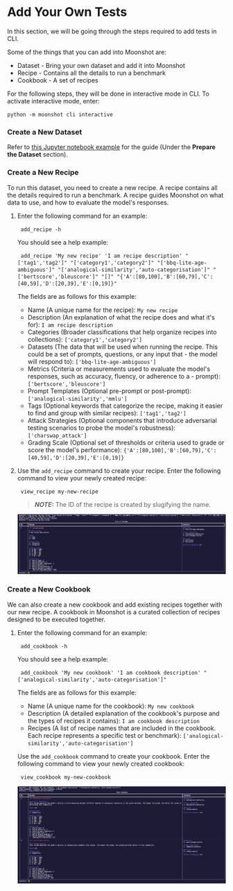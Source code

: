 # Add Your Own Tests
In this section, we will be going through the steps required to add tests in CLI.

Some of the things that you can add into Moonshot are:
- Dataset - Bring your own dataset and add it into Moonshot
- Recipe - Contains all the details to run a benchmark
- Cookbook - A set of recipes

For the following steps, they will be done in interactive mode in CLI. To activate interactive mode, enter: 

    python -m moonshot cli interactive

### Create a New Dataset
Refer to [this Jupyter notebook example](https://github.com/aiverify-foundation/moonshot/blob/main/examples/jupyter-notebook/Tutorial%202%20-%20Basic%20Workflow%20-%20Add%20your%20own%20test.ipynb) for the guide (Under the **Prepare the Dataset** section).

### Create a New Recipe
To run this dataset, you need to create a new recipe. A recipe contains all the details required to run a benchmark. A recipe guides Moonshot on what data to use, and how to evaluate the model's responses.

1. Enter the following command for an example: 

        add_recipe -h

    You should see a help example:

        add_recipe 'My new recipe' 'I am recipe description' "['tag1','tag2']" "['category1','category2']" "['bbq-lite-age-ambiguous']" "['analogical-similarity','auto-categorisation']" "['bertscore','bleuscore']" "[]" "{'A':[80,100],'B':[60,79],'C':[40,59],'D':[20,39],'E':[0,19]}" 


    The fields are as follows for this example:

    - Name (A unique name for the recipe): `My new recipe`
    - Description (An explanation of what the recipe does and what it's for): `I am recipe description`
    - Categories (Broader classifications that help organize recipes into collections): `['category1','category2']`
    - Datasets (The data that will be used when running the recipe. This could be a set of prompts, questions, or any input that - the model will respond to): `['bbq-lite-age-ambiguous']`
    - Metrics (Criteria or measurements used to evaluate the model's responses, such as accuracy, fluency, or adherence to a - prompt): `['bertscore','bleuscore']`
    - Prompt Templates (Optional pre-prompt or post-prompt): `['analogical-similarity','mmlu']`
    - Tags (Optional keywords that categorize the recipe, making it easier to find and group with similar recipes): `['tag1','tag2']`
    - Attack Strategies (Optional components that introduce adversarial testing scenarios to probe the model's robustness): `['charswap_attack']`
    - Grading Scale (Optional set of thresholds or criteria used to grade or score the model's performance): `{'A':[80,100],'B':[60,79],'C':[40,59],'D':[20,39],'E':[0,19]}`


2. Use the `add_recipe` command to create your recipe. Enter the following command to view your newly created recipe:

        view_recipe my-new-recipe

    > **_NOTE:_** The ID of the recipe is created by slugifying the name.
    
    ![recipe added](cli_images/add_recipe.png)


### Create a New Cookbook
We can also create a new cookbook and add existing recipes together with our new recipe. A cookbook in Moonshot is a curated collection of recipes designed to be executed together.

1. Enter the following command for an example: 

        add_cookbook -h

    You should see a help example:
    
        add_cookbook 'My new cookbook' 'I am cookbook description' "['analogical-similarity','auto-categorisation']"

    The fields are as follows for this example: 

    - Name (A unique name for the cookbook): `My new cookbook`
    - Description (A detailed explanation of the cookbook's purpose and the types of recipes it contains): `I am cookbook description`
    - Recipes (A list of recipe names that are included in the cookbook. Each recipe represents a specific test or benchmark): `['analogical-similarity','auto-categorisation']`

    Use the `add_cookbook` command to create your cookbook. Enter the following command to view your newly created cookbook:

        view_cookbook my-new-cookbook

    ![cookbook added](cli_images/add_cookbook.png)